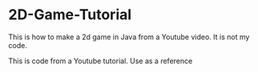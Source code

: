 # 2D-Game-Tutorial
This is how to make a 2d game in Java from a Youtube video. It is not my code.

This is code from a Youtube tutorial. Use as a reference
